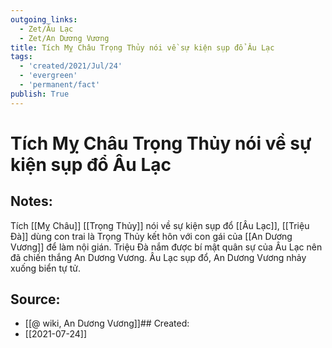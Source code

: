 ```yaml
---
outgoing_links:
  - Zet/Âu Lạc
  - Zet/An Dương Vương
title: Tích Mỵ Châu Trọng Thủy nói về sự kiện sụp đổ Âu Lạc
tags:
  - 'created/2021/Jul/24'
  - 'evergreen'
  - 'permanent/fact'
publish: True
---
```

# Tích Mỵ Châu Trọng Thủy nói về sự kiện sụp đổ Âu Lạc

## Notes:
Tích [[Mỵ Châu]] [[Trọng Thủy]] nói về sự kiện sụp đổ [[Âu Lạc]], [[Triệu Đà]] dùng con trai là Trọng Thủy kết hôn với con gái của [[An Dương Vương]] để làm nội gián. Triệu Đà nắm được bí mật quân sự của Âu Lạc nên đã chiến thắng An Dương Vương. Âu Lạc sụp đổ, An Dương Vương nhảy xuống biển tự tử.

## Source:
- [[@ wiki, An Dương Vương]]## Created:
- [[2021-07-24]]
